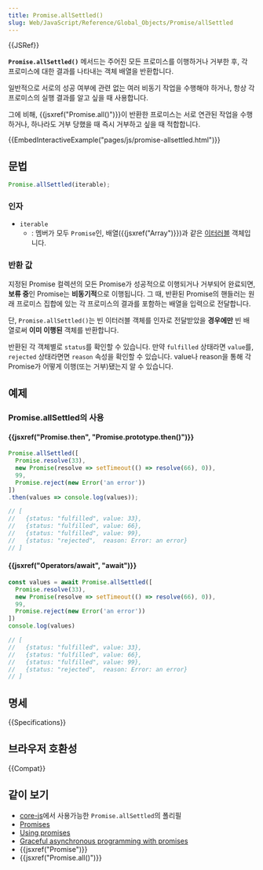 ```yaml
---
title: Promise.allSettled()
slug: Web/JavaScript/Reference/Global_Objects/Promise/allSettled
---
```


{{JSRef}}

**`Promise.allSettled()`** 메서드는 주어진 모든 프로미스를 이행하거나 거부한 후, 각 프로미스에 대한 결과를 나타내는 객체 배열을 반환합니다.

일반적으로 서로의 성공 여부에 관련 없는 여러 비동기 작업을 수행해야 하거나, 항상 각 프로미스의 실행 결과를 알고 싶을 때 사용합니다.

그에 비해, {{jsxref("Promise.all()")}}이 반환한 프로미스는 서로 연관된 작업을 수행하거나, 하나라도 거부 당했을 때 즉시 거부하고 싶을 때 적합합니다.

{{EmbedInteractiveExample("pages/js/promise-allsettled.html")}}

## 문법

```js
Promise.allSettled(iterable);
```

### 인자

- `iterable`
  - : 멤버가 모두 `Promise`인, 배열({{jsxref("Array")}})과 같은 [이터러블](/ko/docs/Web/JavaScript/Reference/Iteration_protocols) 객체입니다.

### 반환 값

지정된 Promise 컬렉션의 모든 Promise가 성공적으로 이행되거나 거부되어 완료되면, **보류 중**인 Promise는 **비동기적**으로 이행됩니다. 그 때, 반환된 Promise의 핸들러는 원래 프로미스 집합에 있는 각 프로미스의 결과를 포함하는 배열을 입력으로 전달합니다.

단, `Promise.allSettled()`는 빈 이터러블 객체를 인자로 전달받았을 **경우에만** 빈 배열로써 **이미 이행된** 객체를 반환합니다.

반환된 각 객체별로 `status`를 확인할 수 있습니다. 만약 `fulfilled` 상태라면 `value`를, `rejected` 상태라면면 `reason` 속성을 확인할 수 있습니다. value나 reason을 통해 각 Promise가 어떻게 이행(또는 거부)됐는지 알 수 있습니다.

## 예제

### Promise.allSettled의 사용

#### {{jsxref("Promise.then", "Promise.prototype.then()")}}

```js
Promise.allSettled([
  Promise.resolve(33),
  new Promise(resolve => setTimeout(() => resolve(66), 0)),
  99,
  Promise.reject(new Error('an error'))
])
.then(values => console.log(values));

// [
//   {status: "fulfilled", value: 33},
//   {status: "fulfilled", value: 66},
//   {status: "fulfilled", value: 99},
//   {status: "rejected",  reason: Error: an error}
// ]
```

#### {{jsxref("Operators/await", "await")}}

```js
const values = await Promise.allSettled([
  Promise.resolve(33),
  new Promise(resolve => setTimeout(() => resolve(66), 0)),
  99,
  Promise.reject(new Error('an error'))
])
console.log(values)

// [
//   {status: "fulfilled", value: 33},
//   {status: "fulfilled", value: 66},
//   {status: "fulfilled", value: 99},
//   {status: "rejected",  reason: Error: an error}
// ]
```

## 명세

{{Specifications}}

## 브라우저 호환성

{{Compat}}

## 같이 보기

- [core-js](https://github.com/zloirock/core-js#ecmascript-promise)에서 사용가능한 `Promise.allSettled`의 폴리필
- [Promises](/ko/docs/Archive/Add-ons/Techniques/Promises)
- [Using promises](/ko/docs/Web/JavaScript/Guide/Using_promises)
- [Graceful asynchronous programming with promises](/ko/docs/Learn/JavaScript/Asynchronous/Promises)
- {{jsxref("Promise")}}
- {{jsxref("Promise.all()")}}
